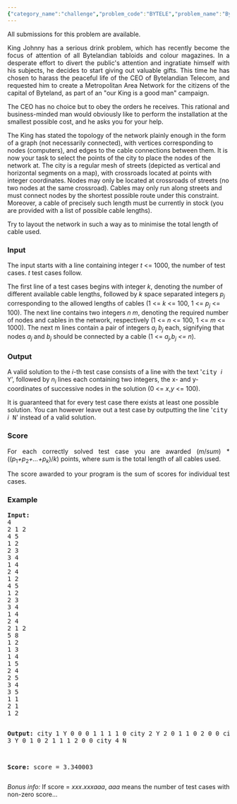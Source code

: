 ```yaml
---
{"category_name":"challenge","problem_code":"BYTELE","problem_name":"Bytelandian Telecom","languages_supported":{"0":"C","1":"CPP14","2":"JAVA","3":"PYTH","4":"PYTH 3.5","5":"PYPY","6":"CS2","7":"PAS fpc","8":"PAS gpc","9":"RUBY","10":"PHP","11":"GO","12":"NODEJS","13":"HASK","14":"rust","15":"SCALA","16":"swift","17":"D","18":"PERL","19":"FORT","20":"WSPC","21":"ADA","22":"CAML","23":"ICK","24":"BF","25":"ASM","26":"CLPS","27":"PRLG","28":"ICON","29":"SCM qobi","30":"PIKE","31":"ST","32":"NICE","33":"LUA","34":"BASH","35":"NEM","36":"LISP sbcl","37":"LISP clisp","38":"SCM guile","39":"JS","40":"ERL","41":"TCL","42":"kotlin","43":"TEXT","44":"SCM chicken","45":"CLOJ","46":"COB","47":"FS"},"max_timelimit":1.30769,"source_sizelimit":50000,"problem_author":"admin","problem_tester":null,"date_added":"1-12-2008","tags":{"0":"admin"},"time":{"view_start_date":1249547260,"submit_start_date":1249547260,"visible_start_date":1249547260,"end_date":1735669800},"is_direct_submittable":false,"layout":"problem"}
---
```

<span class="solution-visible-txt">All submissions for this problem are available.</span><p align=justify>
King Johnny has a serious drink problem, which has recently become the focus of attention of all Bytelandian tabloids and colour magazines. In a desperate effort to divert the public's attention and ingratiate himself with his subjects, he decides to start giving out valuable gifts. This time he has chosen to harass the peaceful life of the CEO of Bytelandian Telecom, and requested him to create a Metropolitan Area Network for the citizens of the capital of Byteland, as part of an "our King is a good man" campaign.<p>
The CEO has no choice but to obey the orders he receives. This rational and business-minded man would obviously like to perform the installation at the smallest possible cost, and he asks you for your help.
<p>
The King has stated the topology of the network plainly enough in the form of a graph (not necessarily connected), with vertices corresponding to nodes (computers), and edges to the cable connections between them. It is now your task to select the points of the city to place the nodes of the network at. The city is a regular mesh of streets (depicted as vertical and horizontal segments on a map), with crossroads located at points with integer coordinates. Nodes may only be located at crossroads of streets (no two nodes at the same crossroad). Cables may only run along streets and must connect nodes by the shortest possible route under this constraint. Moreover, a cable of precisely such length must be currently in stock (you are provided with a list of possible cable lengths).

Try to layout the network in such a way as to minimise the total length of cable used.

<h3>Input</h3>
<p>
The input starts with a line containing integer <i>t</i> <= 1000, the number of test cases. <i>t</i> test cases follow.
<p>
The first line of a test cases begins with integer <i>k</i>, denoting the number of different available cable lengths, followed by <i>k</i> space separated integers <i>p<sub>j</sub></i> corresponding to the allowed lengths of cables (1 <= <i>k</i> <= 100, 1 <= <i>p<sub>j</sub></i> <= 100). The next line contains two integers <i>n m</i>, denoting the required number of nodes and cables in the network, respectively (1 <= <i>n</i> <= 100, 1 <= <i>m</i> <= 1000). The next m lines contain a pair of integers 
<i>a<sub>j</sub> b<sub>j</sub></i> each, signifying that nodes <i>a<sub>j</sub></i> and <i>b<sub>j</sub></i> should be connected by a cable (1 <= <i>a<sub>j</sub>,b<sub>j</sub> <= n</i>).</p>
<h3>Output</h3>
<p>
A valid solution to the <i>i</i>-th test case consists of a line with the text '<tt>city </tt><i>i</i><tt> Y</tt>', followed by <i>n<sub>i</sub></i> lines each containing two integers, the x- and y-coordinates of successive nodes in the solution (0 <= <i>x</i>,<i>y</i> <= 100).
<p>
It is guaranteed that for every test case there exists at least one possible solution. You can however leave out a test case by outputting the line '<tt>city </tt><i>i</i><tt> N</tt>' instead of a valid solution.
<h3>Score</h3>
<p align=justify>
For each correctly solved test case you are awarded (<i>m</i>/<i>sum</i>) * ((<i>p</i><sub>1</sub><i>+p</i><sub>2</sub><i>+...+p<sub>k</sub></i>)/<i>k</i>) points, where <i>sum</i> is the total length of all cables used.</p>
<p align=justify>
The score awarded to your program is the sum of scores for individual test cases.
</p>
<h3>Example</h3>
<pre>
<b>Input:</b>
4
2 1 2
4 5
1 2
2 3
3 4
1 4
2 4
1 2
4 5
1 2
2 3
3 4
1 4
2 4
2 1 2
5 8
1 2
1 3
1 4
1 5
2 4
2 5
3 4
3 5
1 1
2 1
1 2

<b>Output:</b>
city 1 Y
0 0
0 1
1 1
1 0
city 2 Y
2 0
1 1
0 2
0 0
city 3 Y
0 1
0 2
1 1
1 2
0 0
city 4 N

<b>Score:</b>
score = 3.340003
</pre>
<p align=justify><i>Bonus info:</i> If score = <i>xxx</i>.<i>xxxaaa</i>, <i>aaa</i> means the number of test cases with non-zero score...</p>
